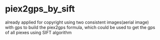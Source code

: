 # piex2gps_by_sift
already applied for copyright
using two consistent images(aerial image) with gps to build the piex2gps formula, which could be used to get the gps of all piexes using SIFT algorithm
